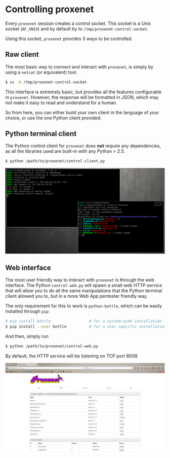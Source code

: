 # Controlling proxenet

Every `proxenet` session creates a control socket. This socket is a Unix socket
(`AF_UNIX`) and by default by to `/tmp/proxenet-control-socket`.

Using this socket, `proxenet` provides 3 ways to be controlled.


## Raw client

The most basic way to connect and interact with `proxenet`, is simply by using a
`netcat` (or equivalent) tool.

```bash
$ nc -U /tmp/proxenet-control-socket
```

This interface is extremely basic, but provides all the features configurable in
`proxenet`. However, the response will be formatted in JSON, which may not make
it easy to read and understand for a human.

So from here, you can either build your own client in the language of your
choice, or use the one Python client provided.


## Python terminal client

The Python control client for `proxenet` does **not** require any dependencies,
as all the libraries used are built-in with any Python > 2.5.

```bash
$ python /path/to/proxenet/control-client.py
```

![proxenet-client](img/proxenet-capture1.png)


## Web interface

The most user friendly way to interact with `proxenet` is through the web
interface. The Python `control-web.py` will spawn a small web HTTP service that
will allow you to do all the same manipulations that the Python terminal client
allowed you to, but in a more Web App pentester friendly way.

The only requirement for this to work is `python-bottle`, which can be easily
installed through `pip`:

```bash
# pip install bottle                 # for a system-wide installation
$ pip install --user bottle          # for a user specific installation
```

And then, simply run
```bash
$ python /path/to/proxenet/control-web.py
```

By default, the HTTP service will be listening on TCP port 8009.

![proxenet-web](img/proxenet-web-interface.png)

